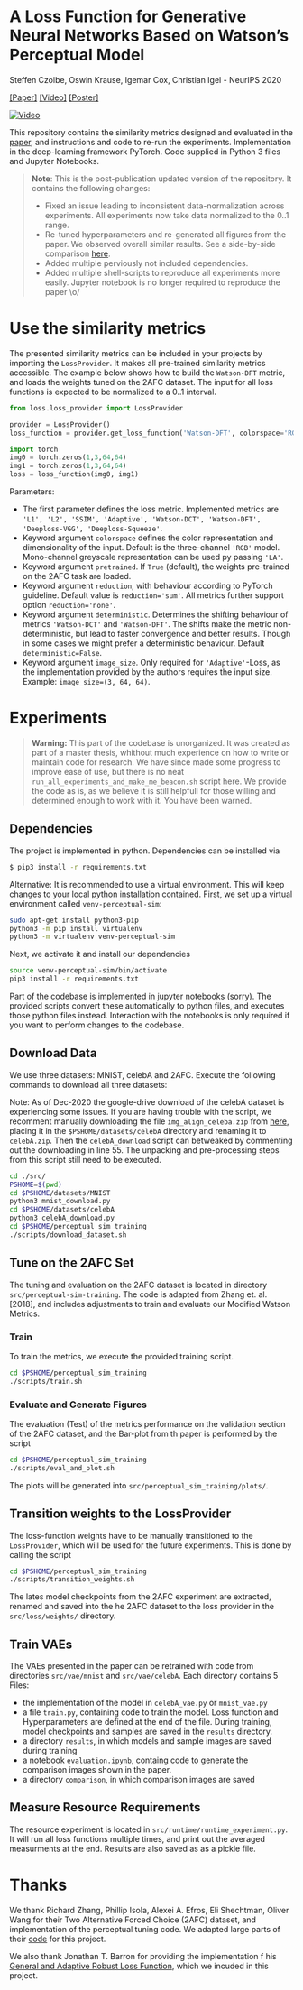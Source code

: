 # A Loss Function for Generative Neural Networks Based on Watson’s Perceptual Model

Steffen Czolbe, Oswin Krause, Igemar Cox, Christian Igel - NeurIPS 2020

[[Paper]](https://arxiv.org/abs/2006.15057) [[Video]](https://youtu.be/qPmHQbR4DeI) [[Poster]](img/WatsonPoster.pdf)

[![Video](https://img.youtube.com/vi/qPmHQbR4DeI/hqdefault.jpg)](https://youtu.be/qPmHQbR4DeI)

This repository contains the similarity metrics designed and evaluated in the [paper](https://arxiv.org/abs/2006.15057), and instructions and code to re-run the experiments. Implementation in the deep-learning framework PyTorch. Code supplied in Python 3 files and Jupyter Notebooks.

> **Note**: This is the post-publication updated version of the repository. It contains the following changes:
>
> - Fixed an issue leading to inconsistent data-normalization across experiments. All experiments now take data normalized to the 0..1 range.
> - Re-tuned hyperparameters and re-generated all figures from the paper. We observed overall similar results. See a side-by-side comparison [here](https://docs.google.com/presentation/d/1Rc1N09-ZaP03TmVljAN4IQVIvnIJ4f6UgEc7RGccECs/edit?usp=sharing).
> - Added multiple perviously not included dependencies.
> - Added multiple shell-scripts to reproduce all experiments more easily. Jupyter notebook is no longer required to reproduce the paper \o/

# Use the similarity metrics

The presented similarity metrics can be included in your projects by importing the `LossProvider`. It makes all pre-trained similarity metrics accessible. The example below shows how to build the `Watson-DFT` metric, and loads the weights tuned on the 2AFC dataset. The input for all loss functions is expected to be normalized to a 0..1 interval.

```python
from loss.loss_provider import LossProvider

provider = LossProvider()
loss_function = provider.get_loss_function('Watson-DFT', colorspace='RGB', pretrained=True, reduction='sum')

import torch
img0 = torch.zeros(1,3,64,64)
img1 = torch.zeros(1,3,64,64)
loss = loss_function(img0, img1)
```

Parameters:

- The first parameter defines the loss metric. Implemented metrics are `'L1', 'L2', 'SSIM', 'Adaptive', 'Watson-DCT', 'Watson-DFT', 'Deeploss-VGG', 'Deeploss-Squeeze'`.
- Keyword argument `colorspace` defines the color representation and dimensionality of the input. Default is the three-channel `'RGB'` model. Mono-channel greyscale representation can be used py passing `'LA'`.
- Keyword argument `pretrained`. If `True` (default), the weights pre-trained on the 2AFC task are loaded.
- Keyword argument `reduction`, with behaviour according to PyTorch guideline. Default value is `reduction='sum'`. All metrics further support option `reduction='none'`.
- Keyword argument `deterministic`. Determines the shifting behaviour of metrics `'Watson-DCT'` and `'Watson-DFT'`. The shifts make the metric non-deterministic, but lead to faster convergence and better results. Though in some cases we might prefer a deterministic behaviour. Default `deterministic=False`.
- Keyword argument `image_size`. Only required for `'Adaptive'`-Loss, as the implementation provided by the authors requires the input size. Example: `image_size=(3, 64, 64)`.

# Experiments

> **Warning:** This part of the codebase is unorganized. It was created as part of a master thesis, whithout much experience on how to write or maintain code for research. We have since made some progress to improve ease of use, but there is no neat `run_all_experiments_and_make_me_beacon.sh` script here. We provide the code as is, as we believe it is still helpfull for those willing and determined enough to work with it. You have been warned.

## Dependencies

The project is implemented in python. Dependencies can be installed via

```bash
$ pip3 install -r requirements.txt
```

Alternative: It is recommended to use a virtual environment. This will keep changes to your local python installation contained. First, we set up a virtual environment called `venv-perceptual-sim`:

```bash
sudo apt-get install python3-pip
python3 -m pip install virtualenv
python3 -m virtualenv venv-perceptual-sim
```

Next, we activate it and install our dependencies

```bash
source venv-perceptual-sim/bin/activate
pip3 install -r requirements.txt
```

Part of the codebase is implemented in jupyter notebooks (sorry). The provided scripts convert these automatically to python files, and executes those python files instead. Interaction with the notebooks is only required if you want to perform changes to the codebase.

## Download Data

We use three datasets: MNIST, celebA and 2AFC. Execute the following commands to download all three datasets:

Note: As of Dec-2020 the google-drive download of the celebA dataset is experiencing some issues. If you are having trouble with the script, we recomment manually downloading the file `img_align_celeba.zip` from [here](https://drive.google.com/file/d/0B7EVK8r0v71pZjFTYXZWM3FlRnM/view?usp=sharing), placing it in the `$PSHOME/datasets/celebA` directory and renaming it to `celebA.zip`. Then the `celebA_download` script can betweaked by commenting out the downloading in line 55. The unpacking and pre-processing steps from this script still need to be executed.

```bash
cd ./src/
PSHOME=$(pwd)
cd $PSHOME/datasets/MNIST
python3 mnist_download.py
cd $PSHOME/datasets/celebA
python3 celebA_download.py
cd $PSHOME/perceptual_sim_training
./scripts/download_dataset.sh
```

## Tune on the 2AFC Set

The tuning and evaluation on the 2AFC dataset is located in directory `src/perceptual-sim-training`. The code is adapted from Zhang et. al. [2018], and includes adjustments to train and evaluate our Modified Watson Metrics.

### Train

To train the metrics, we execute the provided training script.

```bash
cd $PSHOME/perceptual_sim_training
./scripts/train.sh
```

### Evaluate and Generate Figures

The evaluation (Test) of the metrics performance on the validation section of the 2AFC dataset, and the Bar-plot from th paper is performed by the script

```bash
cd $PSHOME/perceptual_sim_training
./scripts/eval_and_plot.sh
```

The plots will be generated into `src/perceptual_sim_training/plots/`.

## Transition weights to the LossProvider

The loss-function weights have to be manually transitioned to the `LossProvider`, which will be used for the future experiments. This is done by calling the script

```bash
cd $PSHOME/perceptual_sim_training
./scripts/transition_weights.sh
```

The lates model checkpoints from the 2AFC experiment are extracted, renamed and saved into the he 2AFC dataset to the loss provider in the `src/loss/weights/` directory.

## Train VAEs

The VAEs presented in the paper can be retrained with code from directories `src/vae/mnist` and `src/vae/celebA`. Each directory contains 5 Files:

- the implementation of the model in `celebA_vae.py` or `mnist_vae.py`
- a file `train.py`, containing code to train the model. Loss function and Hyperparameters are defined at the end of the file. During training, model checkpoints and samples are saved in the `results` directory.
- a directory `results`, in which models and sample images are saved during training
- a notebook `evaluation.ipynb`, containg code to generate the comparison images shown in the paper.
- a directory `comparison`, in which comparison images are saved

## Measure Resource Requirements

The resource experiment is located in `src/runtime/runtime_experiment.py`. It will run all loss functions multiple times, and print out the averaged measurments at the end. Results are also saved as as a pickle file.

# Thanks

We thank Richard Zhang, Phillip Isola, Alexei A. Efros, Eli Shechtman, Oliver Wang for their Two Alternative Forced Choice (2AFC) dataset, and implementation of the perceptual tuning code. We adapted large parts of their [code](https://github.com/richzhang/PerceptualSimilarity) for this project.

We also thank Jonathan T. Barron for providing the implementation f his [General and Adaptive Robust Loss Function](https://github.com/jonbarron/robust_loss_pytorch), which we incuded in this project.
